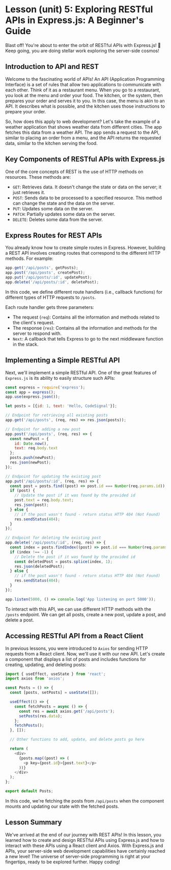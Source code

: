 # Lesson (unit) 5: Exploring RESTful APIs in Express.js: A Beginner's Guide
Blast off! You're about to enter the orbit of RESTful APIs with Express.js! 🚀 
Keep going, you are doing stellar work exploring the server-side cosmos!

## Introduction to API and REST
Welcome to the fascinating world of APIs! An API (Application Programming 
Interface) is a set of rules that allow two applications to communicate with 
each other. Think of it as a restaurant menu. When you go to a restaurant, you 
look at the menu and order your food. The kitchen, or the system, then prepares 
your order and serves it to you. In this case, the menu is akin to an API. It 
describes what is possible, and the kitchen uses those instructions to prepare 
your order.

So, how does this apply to web development? Let's take the example of a weather 
application that shows weather data from different cities. The app fetches this 
data from a weather API. The app sends a request to the API, similar to placing 
an order from a menu, and the API returns the requested data, similar to the 
kitchen serving the food.

## Key Components of RESTful APIs with Express.js
One of the core concepts of REST is the use of HTTP methods on resources. These 
methods are:

- `GET`: Retrieves data. It doesn't change the state or data on the server; it just retrieves it.
- `POST`: Sends data to be processed to a specified resource. This method can change the state and the data on the server.
- `PUT`: Updates some data on the server.
- `PATCH`: Partially updates some data on the server.
- `DELETE`: Deletes some data from the server.

## Express Routes for REST APIs
You already know how to create simple routes in Express. However, building a 
REST API involves creating routes that correspond to the different HTTP 
methods. For example:

```JavaScript
app.get('/api/posts', getPosts);
app.post('/api/posts', createPost);
app.put('/api/posts/:id', updatePost);
app.delete('/api/posts/:id', deletePost);
```
In this code, we define different route handlers (i.e., callback functions) 
for different types of HTTP requests to `/posts`.

Each route handler gets three parameters:

- The request (`req`): Contains all the information and methods related to 
the client's request.
- The response (`res`): Contains all the information and methods for the server 
to respond with.
- `Next`: A callback that tells Express to go to the next middleware function 
in the stack.

## Implementing a Simple RESTful API
Next, we'll implement a simple RESTful API. One of the great features of 
`Express.js` is its ability to easily structure such APIs:

```JavaScript
const express = require('express');
const app = express();
app.use(express.json());

let posts = [{id: 1, text: 'Hello, CodeSignal'}];

// Endpoint for retrieving all existing posts
app.get('/api/posts', (req, res) => res.json(posts));

// Endpoint for adding a new post
app.post('/api/posts', (req, res) => {
  const newPost = {
    id: Date.now(),
    text: req.body.text
  };
  posts.push(newPost);
  res.json(newPost);
});

// Endpoint for updating the existing post
app.put('/api/posts/:id', (req, res) => {
  const post = posts.find((post) => post.id === Number(req.params.id));
  if (post) {
    // Update the post if it was found by the provided id
    post.text = req.body.text;
    res.json(post);
  } else {
    // if the post wasn't found - return status HTTP 404 (Not Found)
    res.sendStatus(404);
  }
});

// Endpoint for deleting the existing post
app.delete('/api/posts/:id', (req, res) => {
  const index = posts.findIndex((post) => post.id === Number(req.params.id));
  if (index !== -1) {
    // Delete the post if it was found by the provided id
    const deletedPost = posts.splice(index, 1);
    res.json(deletedPost);
  } else {
    // if the post wasn't found - return status HTTP 404 (Not Found)
    res.sendStatus(404);
  }
});

app.listen(5000, () => console.log('App listening on port 5000'));
```
To interact with this API, we can use different HTTP methods with the 
`/posts` endpoint. We can get all posts, create a new post, update a post, 
and delete a post.

## Accessing RESTful API from a React Client
In previous lessons, you were introduced to `Axios` for sending HTTP requests 
from a React client. Now, we'll use it with our new API. Let's create a 
component that displays a list of posts and includes functions for creating, 
updating, and deleting posts:

```JavaScript
import { useEffect, useState } from 'react';
import axios from 'axios';

const Posts = () => {
  const [posts, setPosts] = useState([]);

  useEffect(() => {
    const fetchPosts = async () => {
      const res = await axios.get('/api/posts');
      setPosts(res.data);
    };
    fetchPosts();
  }, []);

  // Other functions to add, update, and delete posts go here

  return (
    <div>
      {posts.map((post) => (
        <p key={post.id}>{post.text}</p>
      ))}
    </div>
  );
};

export default Posts;
```
In this code, we're fetching the posts from `/api/posts` when the component mounts and updating our state with the fetched posts.

## Lesson Summary
We've arrived at the end of our journey with REST APIs! In this lesson, you 
learned how to create and design RESTful APIs using Express.js and how to 
interact with these APIs using a React client and Axios. With Express.js and 
APIs, your server-side web development capabilities have certainly reached a 
new level! The universe of server-side programming is right at your 
fingertips, ready to be explored further. Happy coding!

```
```
